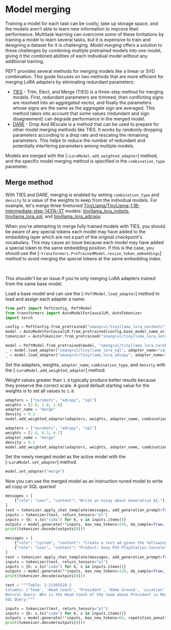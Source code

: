 <!--Copyright 2024 The HuggingFace Team. All rights reserved.

Licensed under the Apache License, Version 2.0 (the "License"); you may not use this file except in compliance with
the License. You may obtain a copy of the License at

http://www.apache.org/licenses/LICENSE-2.0

Unless required by applicable law or agreed to in writing, software distributed under the License is distributed on
an "AS IS" BASIS, WITHOUT WARRANTIES OR CONDITIONS OF ANY KIND, either express or implied. See the License for the
specific language governing permissions and limitations under the License.

⚠️ Note that this file is in Markdown but contain specific syntax for our doc-builder (similar to MDX) that may not be
rendered properly in your Markdown viewer.

-->

# Model merging

Training a model for each task can be costly, take up storage space, and the models aren't able to learn new information to improve their performance. Multitask learning can overcome some of these limitations by training a model to learn several tasks, but it is expensive to train and designing a dataset for it is challenging. *Model merging* offers a solution to these challenges by combining multiple pretrained models into one model, giving it the combined abilities of each individual model without any additional training.

PEFT provides several methods for merging models like a linear or SVD combination. This guide focuses on two methods that are more efficient for merging LoRA adapters by eliminating redundant parameters:

* [TIES](https://hf.co/papers/2306.01708) - TrIm, Elect, and Merge (TIES) is a three-step method for merging models. First, redundant parameters are trimmed, then conflicting signs are resolved into an aggregated vector, and finally the parameters whose signs are the same as the aggregate sign are averaged. This method takes into account that some values (redundant and sign disagreement) can degrade performance in the merged model.
* [DARE](https://hf.co/papers/2311.03099) - Drop And REscale is a method that can be used to prepare for other model merging methods like TIES. It works by randomly dropping parameters according to a drop rate and rescaling the remaining parameters. This helps to reduce the number of redundant and potentially interfering parameters among multiple models.

Models are merged with the [`~LoraModel.add_weighted_adapter`] method, and the specific model merging method is specified in the `combination_type` parameter.

## Merge method

With TIES and DARE, merging is enabled by setting `combination_type` and `density` to a value of the weights to keep from the individual models. For example, let's merge three finetuned [TinyLlama/TinyLlama-1.1B-intermediate-step-1431k-3T](https://huggingface.co/TinyLlama/TinyLlama-1.1B-intermediate-step-1431k-3T) models: [tinyllama_lora_nobots](https://huggingface.co/smangrul/tinyllama_lora_norobots), [tinyllama_lora_sql](https://huggingface.co/smangrul/tinyllama_lora_sql), and [tinyllama_lora_adcopy](https://huggingface.co/smangrul/tinyllama_lora_adcopy).

<Tip warninig={true}>

When you're attempting to merge fully trained models with TIES, you should be aware of any special tokens each model may have added to the embedding layer which are not a part of the original checkpoint's vocabulary. This may cause an issue because each model may have added a special token to the same embedding position. If this is the case, you should use the [`~transformers.PreTrainedModel.resize_token_embeddings`] method to avoid merging the special tokens at the same embedding index.

<br>

This shouldn't be an issue if you're only merging LoRA adapters trained from the same base model.

</Tip>

Load a base model and can use the [`~PeftModel.load_adapter`] method to load and assign each adapter a name:

```py
from peft import PeftConfig, PeftModel
from transformers import AutoModelForCausalLM, AutoTokenizer
import torch

config = PeftConfig.from_pretrained("smangrul/tinyllama_lora_norobots")
model = AutoModelForCausalLM.from_pretrained(config.base_model_name_or_path, load_in_4bit=True, device_map="auto").eval()
tokenizer = AutoTokenizer.from_pretrained("smangrul/tinyllama_lora_norobots")

model = PeftModel.from_pretrained(model, "smangrul/tinyllama_lora_norobots", adapter_name="norobots")
_ = model.load_adapter("smangrul/tinyllama_lora_sql", adapter_name="sql")
_ = model.load_adapter("smangrul/tinyllama_lora_adcopy", adapter_name="adcopy")
```

Set the adapters, weights, `adapter_name`, `combination_type`, and `density` with the [`~LoraModel.add_weighted_adapter`] method.

<hfoptions id="merge-method">
<hfoption id="TIES">

Weight values greater than `1.0` typically produce better results because they preserve the correct scale. A good default starting value for the weights is to set all values to `1.0`.

```py
adapters = ["norobots", "adcopy", "sql"]
weights = [2.0, 1.0, 1.0]
adapter_name = "merge"
density = 0.2
model.add_weighted_adapter(adapters, weights, adapter_name, combination_type="ties", density=density)
```

</hfoption>
<hfoption id="DARE">

```py
adapters = ["norobots", "adcopy", "sql"]
weights = [2.0, 0.3, 0.7]
adapter_name = "merge"
density = 0.2
model.add_weighted_adapter(adapters, weights, adapter_name, combination_type="dare_ties", density=density)
```

</hfoption>
</hfoptions>

Set the newly merged model as the active model with the [`~LoraModel.set_adapter`] method.

```py
model.set_adapter("merge")
```

Now you can use the merged model as an instruction-tuned model to write ad copy or SQL queries!

<hfoptions id="ties">
<hfoption id="instruct">

```py
messages = [
    {"role": "user", "content": "Write an essay about Generative AI."},
]
text = tokenizer.apply_chat_template(messages, add_generation_prompt=True, tokenize=False)
inputs = tokenizer(text, return_tensors="pt")
inputs = {k: v.to("cuda") for k, v in inputs.items()}
outputs = model.generate(**inputs, max_new_tokens=256, do_sample=True, top_p=0.95, temperature=0.2, repetition_penalty=1.2, eos_token_id=tokenizer.eos_token_id)
print(tokenizer.decode(outputs[0]))
```

</hfoption>
<hfoption id="ad copy">

```py
messages = [
    {"role": "system", "content": "Create a text ad given the following product and description."},
    {"role": "user", "content": "Product: Sony PS5 PlayStation Console\nDescription: The PS5 console unleashes new gaming possibilities that you never anticipated."},
]
text = tokenizer.apply_chat_template(messages, add_generation_prompt=True, tokenize=False)
inputs = tokenizer(text, return_tensors="pt")
inputs = {k: v.to("cuda") for k, v in inputs.items()}
outputs = model.generate(**inputs, max_new_tokens=128, do_sample=True, top_p=0.95, temperature=0.2, repetition_penalty=1.2, eos_token_id=tokenizer.eos_token_id)
print(tokenizer.decode(outputs[0]))
```

</hfoption>
<hfoption id="SQL">

```py
text = """Table: 2-11365528-2
Columns: ['Team', 'Head Coach', 'President', 'Home Ground', 'Location']
Natural Query: Who is the Head Coach of the team whose President is Mario Volarevic?
SQL Query:"""

inputs = tokenizer(text, return_tensors="pt")
inputs = {k: v.to("cuda") for k, v in inputs.items()}
outputs = model.generate(**inputs, max_new_tokens=64, repetition_penalty=1.1, eos_token_id=tokenizer("</s>").input_ids[-1])
print(tokenizer.decode(outputs[0]))
```

</hfoption>
</hfoptions>
